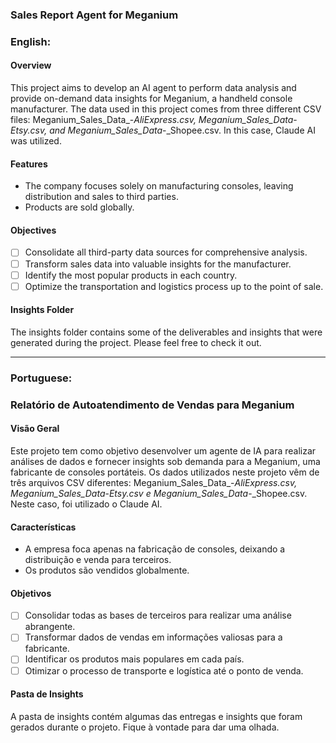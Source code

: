 ### Sales Report Agent for Meganium

### English:

#### Overview
This project aims to develop an AI agent to perform data analysis and provide on-demand data insights for Meganium, a handheld console manufacturer. The data used in this project comes from three different CSV files: Meganium_Sales_Data_-_AliExpress.csv, Meganium_Sales_Data_-_Etsy.csv, and Meganium_Sales_Data_-_Shopee.csv. In this case, Claude AI was utilized.

#### Features

* The company focuses solely on manufacturing consoles, leaving distribution and sales to third parties.
* Products are sold globally.

#### Objectives
* [ ] Consolidate all third-party data sources for comprehensive analysis.
* [ ] Transform sales data into valuable insights for the manufacturer.
* [ ] Identify the most popular products in each country.
* [ ] Optimize the transportation and logistics process up to the point of sale.

#### Insights Folder
The insights folder contains some of the deliverables and insights that were generated during the project. 
Please feel free to check it out.

--------

### Portuguese:

### Relatório de Autoatendimento de Vendas para Meganium

#### Visão Geral
Este projeto tem como objetivo desenvolver um agente de IA para realizar análises de dados e fornecer insights sob demanda para a Meganium, uma fabricante de consoles portáteis. Os dados utilizados neste projeto vêm de três arquivos CSV diferentes: Meganium_Sales_Data_-_AliExpress.csv, Meganium_Sales_Data_-_Etsy.csv e Meganium_Sales_Data_-_Shopee.csv. Neste caso, foi utilizado o Claude AI.

#### Características

* A empresa foca apenas na fabricação de consoles, deixando a distribuição e venda para terceiros.
* Os produtos são vendidos globalmente.

#### Objetivos
* [ ] Consolidar todas as bases de terceiros para realizar uma análise abrangente.
* [ ] Transformar dados de vendas em informações valiosas para a fabricante.
* [ ] Identificar os produtos mais populares em cada país.
* [ ] Otimizar o processo de transporte e logística até o ponto de venda.

#### Pasta de Insights
A pasta de insights contém algumas das entregas e insights que foram gerados durante o projeto.
Fique à vontade para dar uma olhada.